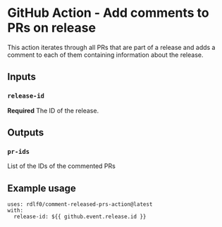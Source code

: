 # GitHub Action - Add comments to PRs on release

This action iterates through all PRs that are part of a release and adds a comment to each of them containing information about the release.

## Inputs

### `release-id`

**Required** The ID of the release.

## Outputs

### `pr-ids`

List of the IDs of the commented PRs

## Example usage

```
uses: rdlf0/comment-released-prs-action@latest
with:
  release-id: ${{ github.event.release.id }}
```
